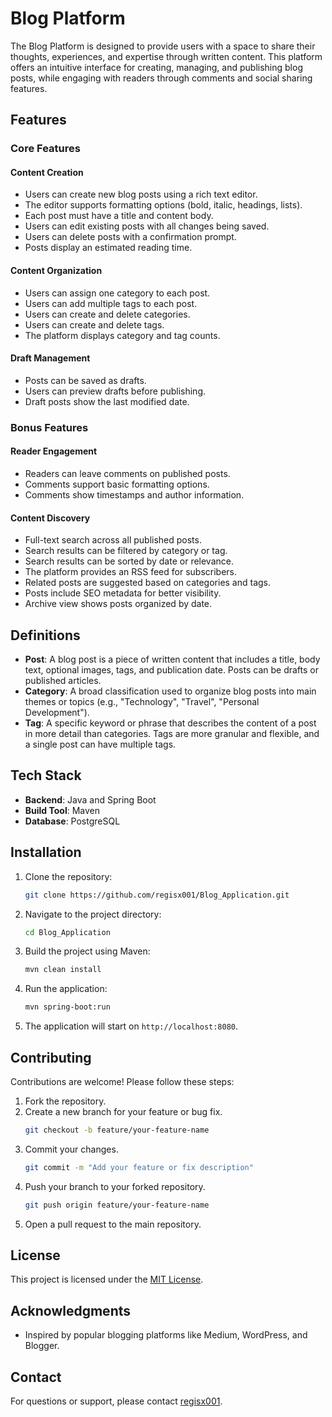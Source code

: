 # Blog Platform

The Blog Platform is designed to provide users with a space to share their thoughts, experiences, and expertise through written content. This platform offers an intuitive interface for creating, managing, and publishing blog posts, while engaging with readers through comments and social sharing features.

## Features

### Core Features

#### Content Creation

- Users can create new blog posts using a rich text editor.
- The editor supports formatting options (bold, italic, headings, lists).
- Each post must have a title and content body.
- Users can edit existing posts with all changes being saved.
- Users can delete posts with a confirmation prompt.
- Posts display an estimated reading time.

#### Content Organization

- Users can assign one category to each post.
- Users can add multiple tags to each post.
- Users can create and delete categories.
- Users can create and delete tags.
- The platform displays category and tag counts.

#### Draft Management

- Posts can be saved as drafts.
- Users can preview drafts before publishing.
- Draft posts show the last modified date.

### Bonus Features

#### Reader Engagement

- Readers can leave comments on published posts.
- Comments support basic formatting options.
- Comments show timestamps and author information.

#### Content Discovery

- Full-text search across all published posts.
- Search results can be filtered by category or tag.
- Search results can be sorted by date or relevance.
- The platform provides an RSS feed for subscribers.
- Related posts are suggested based on categories and tags.
- Posts include SEO metadata for better visibility.
- Archive view shows posts organized by date.

## Definitions

- **Post**: A blog post is a piece of written content that includes a title, body text, optional images, tags, and publication date. Posts can be drafts or published articles.
- **Category**: A broad classification used to organize blog posts into main themes or topics (e.g., "Technology", "Travel", "Personal Development").
- **Tag**: A specific keyword or phrase that describes the content of a post in more detail than categories. Tags are more granular and flexible, and a single post can have multiple tags.

## Tech Stack

- **Backend**: Java and Spring Boot
- **Build Tool**: Maven
- **Database**: PostgreSQL

## Installation

1. Clone the repository:
   ```bash
   git clone https://github.com/regisx001/Blog_Application.git
   ```
2. Navigate to the project directory:
   ```bash
   cd Blog_Application
   ```
3. Build the project using Maven:
   ```bash
   mvn clean install
   ```
4. Run the application:
   ```bash
   mvn spring-boot:run
   ```
5. The application will start on `http://localhost:8080`.

## Contributing

Contributions are welcome! Please follow these steps:

1. Fork the repository.
2. Create a new branch for your feature or bug fix.
   ```bash
   git checkout -b feature/your-feature-name
   ```
3. Commit your changes.
   ```bash
   git commit -m "Add your feature or fix description"
   ```
4. Push your branch to your forked repository.
   ```bash
   git push origin feature/your-feature-name
   ```
5. Open a pull request to the main repository.

## License

This project is licensed under the [MIT License](LICENSE).

## Acknowledgments

- Inspired by popular blogging platforms like Medium, WordPress, and Blogger.

## Contact

For questions or support, please contact [regisx001](https://github.com/regisx001).
